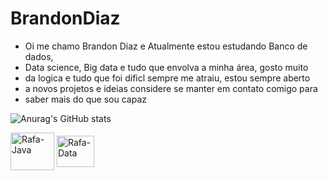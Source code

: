 # BrandonDiaz
- Oi me chamo Brandon Diaz e Atualmente estou estudando Banco de dados,
- Data science, Big data e tudo que envolva a minha área, gosto muito
- da logica e tudo que foi dificl sempre me atraiu, estou sempre aberto
- a novos projetos e ideias considere se manter em contato comigo para
- saber mais do que sou capaz

![Anurag's GitHub stats](https://github-readme-stats.vercel.app/api?username=BrandonDiaz12&show_icons=true&hide=contribs,prs&cache_seconds=86400&theme=neon)

<img align="center" alt="Rafa-Java" height="60" width="70" src="https://cdn.jsdelivr.net/gh/devicons/devicon@latest/icons/java/java-original-wordmark.svg" /> <img align="center" alt="Rafa-Data" height="50" width="60" src="https://cdn.jsdelivr.net/gh/devicons/devicon@latest/icons/azuresqldatabase/azuresqldatabase-original.svg" />

